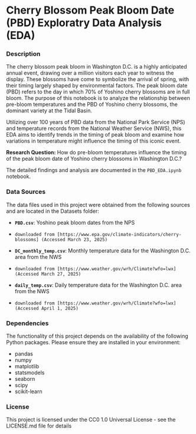# Cherry Blossom Peak Bloom Date (PBD) Exploratry Data Analysis (EDA)

### **Description**
The cherry blossom peak bloom in Washington D.C. is a highly anticipated annual event, drawing over a million visitors each year to witness the display. These blossoms have come to symbolize the arrival of spring, with their timing largely shaped by environmental factors. The peak bloom date (PBD) refers to the day in which 70% of Yoshino cherry blossoms are in full bloom. The purpose of this notebook is to analyze the relationship between pre-bloom temperatures and the PBD of Yoshino cherry blossoms, the dominant variety at the Tidal Basin.

Utilizing over 100 years of PBD data from the National Park Service (NPS) and temperature records from the National Weather Service (NWS), this EDA aims to identify trends in the timing of peak bloom and examine how variations in temperature might influence the timing of this iconic event.

**Research Question:** How do pre-bloom temperatures influence the timing of the peak bloom date of Yoshino cherry blossoms in Washington D.C.?

The detailed findings and analysis are documented in the `PBD_EDA.ipynb` notebook.

### **Data Sources**
The data files used in this project were obtained from the following sources and are located in the Datasets folder:

* **`PBD.csv`**: Yoshino peak bloom dates from the NPS
*     downloaded from [https://www.epa.gov/climate-indicators/cherry-blossoms] (Accessed March 23, 2025)
* **`DC_monthly_temp.csv`**: Monthly temperature data for the Washington D.C. area from the NWS
*     downloaded from [https://www.weather.gov/wrh/Climate?wfo=lwx] (Accessed March 27, 2025)
* **`daily_temp.csv`**: Daily temperature data for the Washington D.C. area from the NWS
*     downloaded from [https://www.weather.gov/wrh/Climate?wfo=lwx] (Accessed April 1, 2025)

### **Dependencies**
The functionality of this project depends on the availability of the following Python packages. Please ensure they are installed in your environment:
- pandas
- numpy
- matplotlib
- statsmodels
- seaborn
- scipy
- scikit-learn
  
### License
This project is licensed under the CC0 1.0 Universal License - see the LICENSE.md file for details

